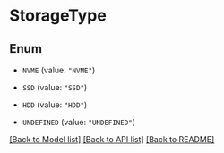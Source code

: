 # StorageType

## Enum


* `NVME` (value: `"NVME"`)

* `SSD` (value: `"SSD"`)

* `HDD` (value: `"HDD"`)

* `UNDEFINED` (value: `"UNDEFINED"`)


[[Back to Model list]](../README.md#documentation-for-models) [[Back to API list]](../README.md#documentation-for-api-endpoints) [[Back to README]](../README.md)


